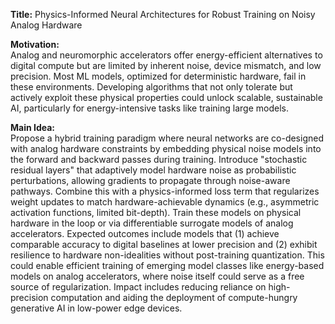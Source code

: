 **Title:** Physics-Informed Neural Architectures for Robust Training on Noisy Analog Hardware  

**Motivation:**  
Analog and neuromorphic accelerators offer energy-efficient alternatives to digital compute but are limited by inherent noise, device mismatch, and low precision. Most ML models, optimized for deterministic hardware, fail in these environments. Developing algorithms that not only tolerate but actively exploit these physical properties could unlock scalable, sustainable AI, particularly for energy-intensive tasks like training large models.  

**Main Idea:**  
Propose a hybrid training paradigm where neural networks are co-designed with analog hardware constraints by embedding physical noise models into the forward and backward passes during training. Introduce "stochastic residual layers" that adaptively model hardware noise as probabilistic perturbations, allowing gradients to propagate through noise-aware pathways. Combine this with a physics-informed loss term that regularizes weight updates to match hardware-achievable dynamics (e.g., asymmetric activation functions, limited bit-depth). Train these models on physical hardware in the loop or via differentiable surrogate models of analog accelerators. Expected outcomes include models that (1) achieve comparable accuracy to digital baselines at lower precision and (2) exhibit resilience to hardware non-idealities without post-training quantization. This could enable efficient training of emerging model classes like energy-based models on analog accelerators, where noise itself could serve as a free source of regularization. Impact includes reducing reliance on high-precision computation and aiding the deployment of compute-hungry generative AI in low-power edge devices.